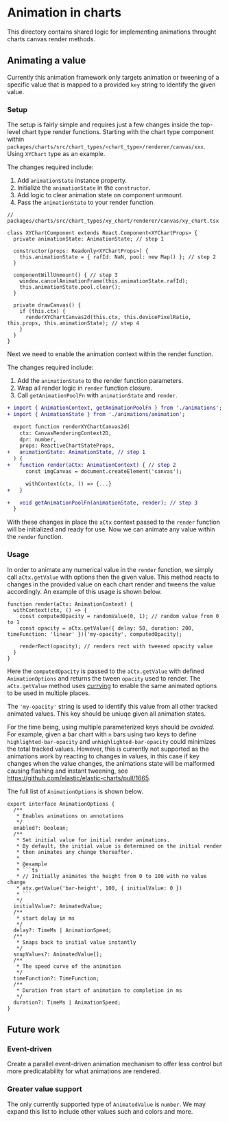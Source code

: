 # Animation in charts

This directory contains shared logic for implementing animations throught charts canvas render methods.

## Animating a value

Currently this animation framework only targets animation or tweening of a specific value that is mapped to a provided `key` string to identify the given value.

### Setup

The setup is fairly simple and requires just a few changes inside the top-level chart type render functions. Starting with the chart type component within `packages/charts/src/chart_types/<chart_type>/renderer/canvas/xxx`. Using `XYChart` type as an example.

The changes required include:

1) Add `animationState` instance property.
2) Initialize the `animationState` in the `constructor`.
3) Add logic to clear animation state on component unmount.
4) Pass the `animationState` to your render function.

```tsx
// packages/charts/src/chart_types/xy_chart/renderer/canvas/xy_chart.tsx

class XYChartComponent extends React.Component<XYChartProps> {
  private animationState: AnimationState; // step 1

  constructor(props: Readonly<XYChartProps>) {
    this.animationState = { rafId: NaN, pool: new Map() }; // step 2
  }

  componentWillUnmount() { // step 3
    window.cancelAnimationFrame(this.animationState.rafId);
    this.animationState.pool.clear();
  }

  private drawCanvas() {
    if (this.ctx) {
      renderXYChartCanvas2d(this.ctx, this.devicePixelRatio, this.props, this.animationState); // step 4
    }
  }
}
```

Next we need to enable the animation context within the render function.

The changes required include:

1) Add the `animationState` to the render function parameters.
2) Wrap all render logic in `render` function closure.
3) Call `getAnimationPoolFn` with `animationState` and `render`.

```diff
+ import { AnimationContext, getAnimationPoolFn } from './animations';
+ import { AnimationState } from './animations/animation';

  export function renderXYChartCanvas2d(
    ctx: CanvasRenderingContext2D,
    dpr: number,
    props: ReactiveChartStateProps,
+   animationState: AnimationState, // step 1
  ) {
+   function render(aCtx: AnimationContext) { // step 2
      const imgCanvas = document.createElement('canvas');

      withContext(ctx, () => {...}
+   }

+   void getAnimationPoolFn(animationState, render); // step 3
  }
```

With these changes in place the `aCtx` context passed to the `render` function will be initialized and ready for use. Now we can animate any value within the `render` function.

### Usage

In order to animate any numerical value in the `render` function, we simply call `aCtx.getValue` with options then the given value. This method reacts to changes in the provided value on each chart render and tweens the value accordingly. An example of this usage is shown below.

```tsx
function render(aCtx: AnimationContext) {
  withContext(ctx, () => {
    const computedOpacity = randomValue(0, 1); // random value from 0 to 1
    const opacity = aCtx.getValue({ delay: 50, duration: 200, timeFunction: 'linear' })('my-opacity', computedOpacity);

    renderRect(opacity); // renders rect with tweened opacity value
  }
}
```

Here the `computedOpacity` is passed to the `aCtx.getValue` with defined `AnimationOptions` and returns the tween `opacity` used to render. The `aCtx.getValue` method uses [currying](https://javascript.info/currying-partials) to enable the same animated options to be used in multiple places.

The `'my-opacity'` string is used to identify this value from all other tracked animated values. This key should be uniuqe given all animation states.

For the time being, using multiple parameterized keys should be _avoided_. For example, given a bar chart with `n` bars using two keys to define `highlighted-bar-opacity` and `unhighlighted-bar-opacity` could minimizes the total tracked values. However, this is currently not supported as the animations work by reacting to changes in values, in this case if key changes when the value changes, the animations state will be malformed causing flashing and instant tweening, see https://github.com/elastic/elastic-charts/pull/1665.

The full list of `AnimationOptions` is shown below.

```tsx
export interface AnimationOptions {
  /**
   * Enables animations on annotations
   */
  enabled?: boolean;
  /**
   * Set initial value for initial render animations.
   * By default, the initial value is determined on the initial render
   * then animates any change thereafter.
   *
   * @example
   * ```ts
   * // Initially animates the height from 0 to 100 with no value change
   * atx.getValue('bar-height', 100, { initialValue: 0 })
   * ```
   */
  initialValue?: AnimatedValue;
  /**
   * start delay in ms
   */
  delay?: TimeMs | AnimationSpeed;
  /**
   * Snaps back to initial value instantly
   */
  snapValues?: AnimatedValue[];
  /**
   * The speed curve of the animation
   */
  timeFunction?: TimeFunction;
  /**
   * Duration from start of animation to completion in ms
   */
  duration?: TimeMs | AnimationSpeed;
}
```

## Future work

### Event-driven

Create a parallel event-driven animation mechanism to offer less control but more predicatability for what animations are rendered.

### Greater value support

The only currently supported type of `AnimatedValue` is `number`. We may expand this list to include other values such and colors and more.
